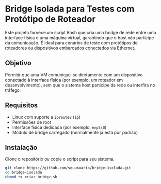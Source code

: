 # Bridge Isolada para Testes com Protótipo de Roteador

Este projeto fornece um script Bash que cria uma bridge de rede entre uma interface física e uma máquina virtual, garantindo que o host não participe da comunicação. É ideal para cenários de teste com protótipos de roteadores ou dispositivos embarcados conectados via Ethernet.

## Objetivo

Permitir que uma VM comunique-se diretamente com um dispositivo conectado à interface física (por exemplo, um roteador em desenvolvimento), sem que o sistema host participe da rede ou interfira no tráfego.

## Requisitos

- Linux com suporte a `iproute2` (`ip`)
- Permissões de root
- Interface física dedicada (por exemplo, `enp3s0`)
- Módulo de bridge carregado (normalmente já está por padrão)

## Instalação

Clone o repositório ou copie o script para seu sistema.

```bash
git clone https://github.com/seuusuario/bridge-isolada.git
cd bridge-isolada
chmod +x criar_bridge.sh

